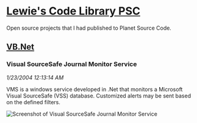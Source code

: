 # [Lewie's Code Library PSC](../../README.md)

Open source projects that I had published to Planet Source Code.

## [VB.Net](../README.md)

### Visual SourceSafe Journal Monitor Service

*1/23/2004 12:13:14 AM*

VMS is a windows service developed in .Net that monitors a Microsoft Visual SourceSafe (VSS) database. Customized alerts may be sent based on the defined filters.

![Screenshot of Visual SourceSafe Journal Monitor Service](/screenshot.jpg)



